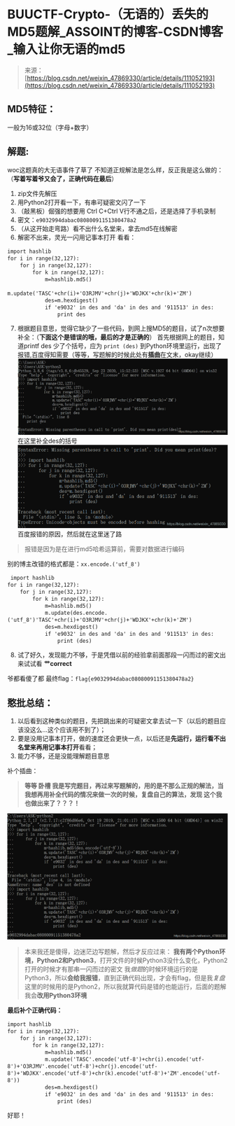 <!--yml
category: 未分类
date: 2022-04-26 14:43:06
-->

# BUUCTF-Crypto-（无语的）丢失的MD5题解_ASSOINT的博客-CSDN博客_输入让你无语的md5

> 来源：[https://blog.csdn.net/weixin_47869330/article/details/111052193](https://blog.csdn.net/weixin_47869330/article/details/111052193)

## MD5特征：

一般为16或32位（字母+数字）

## 解题:

woc这题真的大无语事件了草了
不知道正规解法是怎么样，反正我是这么做的：（**写着写着爷又会了，正确代码在最后**）

1.  zip文件先解压
2.  用Python2打开看一下，有串可疑密文闪了一下
3.  （敲黑板）倔强的想要用 Ctrl C+Ctrl V行不通之后，还是选择了手机录制
4.  密文：`e9032994dabac08080091151380478a2`
5.  （从这开始走弯路）看不出什么名堂来，拿去md5在线解密
6.  解密不出来，灵光一闪用记事本打开 看看：

```
import hashlib   
for i in range(32,127):
    for j in range(32,127):
        for k in range(32,127):
            m=hashlib.md5()
            m.update('TASC'+chr(i)+'O3RJMV'+chr(j)+'WDJKX'+chr(k)+'ZM')
            des=m.hexdigest()
            if 'e9032' in des and 'da' in des and '911513' in des:
                print des 
```

7.  根据题目意思，觉得它缺少了一些代码，到网上搜MD5的题目，试了n次想要补全：（**下面这个是错误的哦，最后的才是正确的**）
    首先根据网上的题目，知道printf des 少了个括号，应为 `print (des)`
    到Python环境里运行，出现了报错,百度得知需要（等等，写题解的时候此处有**插曲**在文末，okay继续）
    ![在这里插入图片描述](img/ead281e993bfc72b208fe1b2e47be62d.png)
    在这里补全des的括号
    ![在这里插入图片描述](img/12391dcb837d33c012d9601b618be9cd.png)百度报错的原因，然后就在这里迷了路

> 报错是因为是在进行md5哈希运算前，需要对数据进行编码

别的博主改错的格式都是：`xx.encode.('utf_8')`

```
 import hashlib   
for i in range(32,127):
    for j in range(32,127):
        for k in range(32,127):
            m=hashlib.md5()
            m.update(des.encode.('utf_8')'TASC'+chr(i)+'O3RJMV'+chr(j)+'WDJKX'+chr(k)+'ZM')
            des=m.hexdigest()
            if 'e9032' in des and 'da' in des and '911513' in des:
                print (des) 
```

8.  试了好久，发现能力不够，于是凭借以前的经验拿前面那段一闪而过的密文出来试试看
    **艹correct**

爷都看傻了都
最终flag：`flag{e9032994dabac08080091151380478a2}`

## 憨批总结：

1.  以后看到这种类似的题目，先把跳出来的可疑密文拿去试一下（以后的题目应该没这么…这个应该用不到了）；
2.  要是没用记事本打开，做的速度还会更快一点，以后还是**先运行，运行看不出名堂来再用记事本打开**看看；
3.  能力不够，还是没能理解题目意思

补个插曲：

> **等等 卧槽 我是写完题目，再过来写题解的，用的是不那么正规的解法，当我想再用补全代码的情况来做一次的时候，复盘自己的算法，发现 这个我也做出来了？？？！**

![在这里插入图片描述](img/2d8c24c72303b382b75cc065e1e264dc.png)

> 本来我还是傻得，边迷茫边写题解，然后才反应过来：
> **我有两个Python环境，Python2和Python3**，打开文件的时候Python3没什么变化，Python2打开的时候才有那串一闪而过的密文
> 我*做题*的时候环境运行的是Python3，所以**会给我报错**，直到正确代码出现，才会有flag，但是我*复盘*这里的时候用的是Python2，所以我就算代码是错的也能运行，后面的题解我会**改用Python3环境**

**最后补个正确代码：**

```
import hashlib
for i in range(32,127):
    for j in range(32,127):
        for k in range(32,127):
            m=hashlib.md5()
            m.update('TASC'.encode('utf-8')+chr(i).encode('utf-8')+'O3RJMV'.encode('utf-8')+chr(j).encode('utf-8')+'WDJKX'.encode('utf-8')+chr(k).encode('utf-8')+'ZM'.encode('utf-8'))
            des=m.hexdigest()
            if 'e9032' in des and 'da' in des and '911513' in des:
                print (des) 
```

好耶！